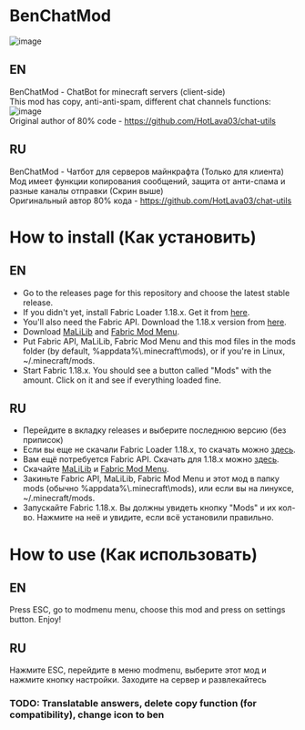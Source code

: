 # BenChatMod
![image](https://user-images.githubusercontent.com/68079109/159576356-e4f35a3b-6777-4db6-a91f-057c8c74af88.png)
## EN  
BenChatMod - ChatBot for minecraft servers (client-side)  
This mod has copy, anti-anti-spam, different chat channels functions:  
![image](https://user-images.githubusercontent.com/68079109/159566551-b45911e2-8a5d-4585-a063-0a8c53fbca43.png)  
Original author of 80% code - https://github.com/HotLava03/chat-utils
## RU  
BenChatMod - Чатбот для серверов майнкрафта (Только для клиента)  
Мод имеет функции копирования сообщений, защита от анти-спама и разные каналы отправки (Скрин выше)  
Оригинальный автор 80% кода - https://github.com/HotLava03/chat-utils
# How to install (Как установить)
## EN
- Go to the releases page for this repository and choose the latest stable release.
- If you didn't yet, install Fabric Loader 1.18.x. Get it from [here](https://fabricmc.net/use/).
- You'll also need the Fabric API. Download the 1.18.x version from [here](https://www.curseforge.com/minecraft/mc-mods/fabric-api).
- Download [MaLiLib](https://www.curseforge.com/minecraft/mc-mods/malilib) and [Fabric Mod Menu](https://www.curseforge.com/minecraft/mc-mods/modmenu).
- Put Fabric API, MaLiLib, Fabric Mod Menu and this mod files in the mods folder (by default, %appdata%\\.minecraft\\mods), or if you're in Linux, ~/.minecraft/mods.
- Start Fabric 1.18.x. You should see a button called "Mods" with the amount. Click on it and see if everything loaded fine.
## RU
- Перейдите в вкладку releases и выберите последнюю версию (без приписок)
- Если вы еще не скачали Fabric Loader 1.18.x, то скачать можно [здесь](https://fabricmc.net/use/).
- Вам ещё потребуется Fabric API. Скачать для 1.18.x можно [здесь](https://www.curseforge.com/minecraft/mc-mods/fabric-api).
- Скачайте [MaLiLib](https://www.curseforge.com/minecraft/mc-mods/malilib) и [Fabric Mod Menu](https://www.curseforge.com/minecraft/mc-mods/modmenu).
- Закиньте Fabric API, MaLiLib, Fabric Mod Menu и этот мод в папку mods (обычно %appdata%\\.minecraft\\mods), или если вы на линуксе, ~/.minecraft/mods.
- Запускайте Fabric 1.18.x. Вы должны увидеть кнопку "Mods" и их кол-во. Нажмите на неё и увидите, если всё установили правильно.
# How to use (Как использовать) 
## EN
Press ESC, go to modmenu menu, choose this mod and press on settings button. Enjoy!
## RU
Нажмите ESC, перейдите в меню modmenu, выберите этот мод и нажмите кнопку настройки. Заходите на сервер и развлекайтесь

### TODO: Translatable answers, delete copy function (for compatibility), change icon to ben
